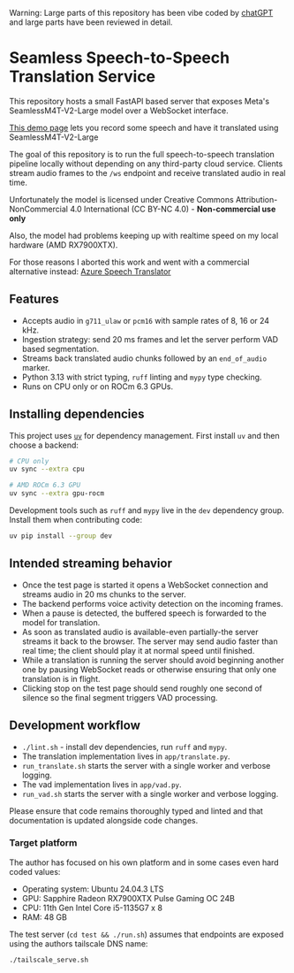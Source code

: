 Warning: Large parts of this repository has been vibe coded by [chatGPT](https://chatgpt.com/codex) and large parts have been reviewed in detail.

# Seamless Speech-to-Speech Translation Service

This repository hosts a small FastAPI based server that exposes Meta's
SeamlessM4T-V2-Large model over a WebSocket interface.

[This demo page](https://seamless.metademolab.com/demo) lets you record some speech and have it translated using SeamlessM4T-V2-Large

The goal of this repository is to run the full speech-to-speech translation pipeline locally without depending on
any third-party cloud service.  Clients stream audio frames to the `/ws`
endpoint and receive translated audio in real time.

Unfortunately the model is licensed under Creative Commons Attribution-NonCommercial 4.0 International (CC BY-NC 4.0) - **Non-commercial use only**

Also, the model had problems keeping up with realtime speed on my local hardware (AMD RX7900XTX).

For those reasons I aborted this work and went with a commercial alternative instead: [Azure Speech Translator](https://azure.microsoft.com/en-us/products/ai-services/ai-translator)


## Features

* Accepts audio in `g711_ulaw` or `pcm16` with sample rates of 8, 16 or 24 kHz.
* Ingestion strategy: send 20 ms frames and let the server perform VAD based
  segmentation.
* Streams back translated audio chunks followed by an `end_of_audio` marker.
* Python 3.13 with strict typing, `ruff` linting and `mypy` type checking.
* Runs on CPU only or on ROCm 6.3 GPUs.

## Installing dependencies

This project uses [`uv`](https://github.com/astral-sh/uv) for dependency
management.  First install `uv` and then choose a backend:

```bash
# CPU only
uv sync --extra cpu

# AMD ROCm 6.3 GPU
uv sync --extra gpu-rocm
```

Development tools such as `ruff` and `mypy` live in the `dev` dependency
group.  Install them when contributing code:

```bash
uv pip install --group dev
```

## Intended streaming behavior

* Once the test page is started it opens a WebSocket connection and streams audio in 20 ms chunks to the server.
* The backend performs voice activity detection on the incoming frames.
* When a pause is detected, the buffered speech is forwarded to the model for translation.
* As soon as translated audio is available-even partially-the server streams it back to the browser.  The server may send audio faster than real time; the client should play it at normal speed until finished.
* While a translation is running the server should avoid beginning another one by pausing WebSocket reads or otherwise ensuring that only one translation is in flight.
* Clicking stop on the test page should send roughly one second of silence so the final segment triggers VAD processing.

## Development workflow

* `./lint.sh` - install dev dependencies, run `ruff` and `mypy`.
* The translation implementation lives in `app/translate.py`.
* `run_translate.sh` starts the server with a single worker and verbose logging.
* The vad implementation lives in `app/vad.py`.
* `run_vad.sh` starts the server with a single worker and verbose logging.

Please ensure that code remains thoroughly typed and linted and that documentation is updated alongside code changes.


### Target platform

The author has focused on his own platform and in some cases even hard coded values:

* Operating system: Ubuntu 24.04.3 LTS
* GPU: Sapphire Radeon RX7900XTX Pulse Gaming OC 24B
* CPU: 11th Gen Intel Core i5-1135G7 x 8
* RAM: 48 GB

The test server (`cd test && ./run.sh`) assumes that endpoints are exposed using the authors tailscale DNS name:

```
./tailscale_serve.sh
```
